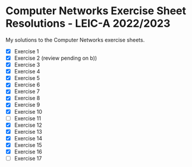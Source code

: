 # Computer Networks Exercise Sheet Resolutions - LEIC-A 2022/2023

My solutions to the Computer Networks exercise sheets.

- [x] Exercise 1
- [x] Exercise 2 (review pending on b))
- [x] Exercise 3
- [x] Exercise 4
- [x] Exercise 5
- [x] Exercise 6
- [x] Exercise 7
- [x] Exercise 8
- [x] Exercise 9
- [x] Exercise 10
- [ ] Exercise 11
- [x] Exercise 12
- [x] Exercise 13
- [x] Exercise 14
- [x] Exercise 15
- [x] Exercise 16
- [ ] Exercise 17
